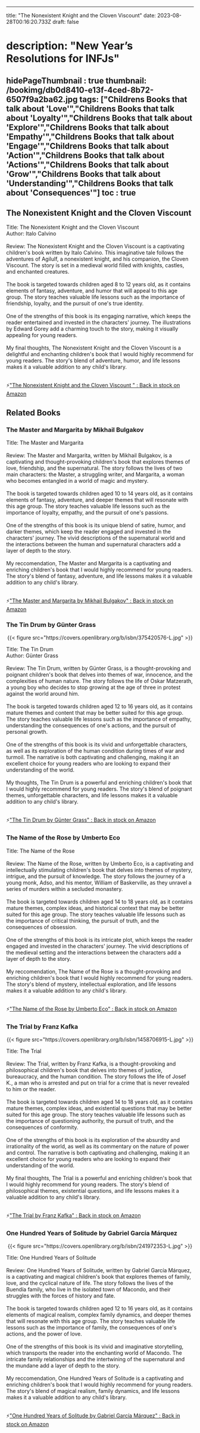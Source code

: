 
---
title: "The Nonexistent Knight and the Cloven Viscount"
date: 2023-08-28T00:16:20.733Z
draft: false
# description: "New Year’s Resolutions for INFJs"
hidePageThumbnail : true
thumbnail: /bookimg/db0d8410-e13f-4ced-8b72-6507f9a2ba62.jpg
tags: ["Childrens Books that talk about 'Love'","Childrens Books that talk about 'Loyalty'","Childrens Books that talk about 'Explore'","Childrens Books that talk about 'Empathy'","Childrens Books that talk about 'Engage'","Childrens Books that talk about 'Action'","Childrens Books that talk about 'Actions'","Childrens Books that talk about 'Grow'","Childrens Books that talk about 'Understanding'","Childrens Books that talk about 'Consequences'"]
toc : true
---
## The Nonexistent Knight and the Cloven Viscount 

Title: The Nonexistent Knight and the Cloven Viscount</br>
Author: Italo Calvino</br></br>
Review: The Nonexistent Knight and the Cloven Viscount is a captivating children's book written by Italo Calvino. This imaginative tale follows the adventures of Agilulf, a nonexistent knight, and his companion, the Cloven Viscount. The story is set in a medieval world filled with knights, castles, and enchanted creatures.</br></br>
The book is targeted towards children aged 8 to 12 years old, as it contains elements of fantasy, adventure, and humor that will appeal to this age group. The story teaches valuable life lessons such as the importance of friendship, loyalty, and the pursuit of one's true identity.</br></br>
One of the strengths of this book is its engaging narrative, which keeps the reader entertained and invested in the characters' journey. The illustrations by Edward Gorey add a charming touch to the story, making it visually appealing for young readers.</br></br>
My final thoughts, The Nonexistent Knight and the Cloven Viscount is a delightful and enchanting children's book that I would highly recommend for young readers. The story's blend of adventure, humor, and life lessons makes it a valuable addition to any child's library.</br></br>

<p>⚡<a id="aflink" href="https://www.amazon.com/gp/search?ie=UTF8&tag=klayu00-20&linkCode=ur2&linkId=6639bed89a8ad8dd2705e40644eb43d3&camp=1789&creative=9325&index=books&keywords=The Nonexistent Knight and the Cloven Viscount " class="one" target="_blank" title='"The Nonexistent Knight and the Cloven Viscount " : Back in stock on Amazon'>"The Nonexistent Knight and the Cloven Viscount " : Back in stock on Amazon</a></p>

## Related Books
### The Master and Margarita by Mikhail Bulgakov
Title: The Master and Margarita</br></br>
Review: The Master and Margarita, written by Mikhail Bulgakov, is a captivating and thought-provoking children's book that explores themes of love, friendship, and the supernatural. The story follows the lives of two main characters: the Master, a struggling writer, and Margarita, a woman who becomes entangled in a world of magic and mystery.</br></br>
The book is targeted towards children aged 10 to 14 years old, as it contains elements of fantasy, adventure, and deeper themes that will resonate with this age group. The story teaches valuable life lessons such as the importance of loyalty, empathy, and the pursuit of one's passions.</br></br>
One of the strengths of this book is its unique blend of satire, humor, and darker themes, which keep the reader engaged and invested in the characters' journey. The vivid descriptions of the supernatural world and the interactions between the human and supernatural characters add a layer of depth to the story.</br></br>
My reccomendation, The Master and Margarita is a captivating and enriching children's book that I would highly recommend for young readers. The story's blend of fantasy, adventure, and life lessons makes it a valuable addition to any child's library.</br></br>

<p>⚡<a id="aflink" href="https://www.amazon.com/gp/search?ie=UTF8&tag=klayu00-20&linkCode=ur2&linkId=6639bed89a8ad8dd2705e40644eb43d3&camp=1789&creative=9325&index=books&keywords=The Master and Margarita by Mikhail Bulgakov" class="one" target="_blank" title='"The Master and Margarita by Mikhail Bulgakov" : Back in stock on Amazon'>"The Master and Margarita by Mikhail Bulgakov" : Back in stock on Amazon</a></p>

### The Tin Drum by Günter Grass
<center>
{{< figure src="https://covers.openlibrary.org/b/isbn/375420576-L.jpg" >}}
</center>

Title: The Tin Drum</br>
Author: Günter Grass</br></br>
Review: The Tin Drum, written by Günter Grass, is a thought-provoking and poignant children's book that delves into themes of war, innocence, and the complexities of human nature. The story follows the life of Oskar Matzerath, a young boy who decides to stop growing at the age of three in protest against the world around him.</br></br>
The book is targeted towards children aged 12 to 16 years old, as it contains mature themes and content that may be better suited for this age group. The story teaches valuable life lessons such as the importance of empathy, understanding the consequences of one's actions, and the pursuit of personal growth.</br></br>
One of the strengths of this book is its vivid and unforgettable characters, as well as its exploration of the human condition during times of war and turmoil. The narrative is both captivating and challenging, making it an excellent choice for young readers who are looking to expand their understanding of the world.</br></br>
My thoughts, The Tin Drum is a powerful and enriching children's book that I would highly recommend for young readers. The story's blend of poignant themes, unforgettable characters, and life lessons makes it a valuable addition to any child's library.</br></br>

<p>⚡<a id="aflink" href="https://www.amazon.com/gp/search?ie=UTF8&tag=klayu00-20&linkCode=ur2&linkId=6639bed89a8ad8dd2705e40644eb43d3&camp=1789&creative=9325&index=books&keywords=The Tin Drum by Günter Grass" class="one" target="_blank" title='"The Tin Drum by Günter Grass" : Back in stock on Amazon'>"The Tin Drum by Günter Grass" : Back in stock on Amazon</a></p>

### The Name of the Rose by Umberto Eco
Title: The Name of the Rose</br></br>
Review: The Name of the Rose, written by Umberto Eco, is a captivating and intellectually stimulating children's book that delves into themes of mystery, intrigue, and the pursuit of knowledge. The story follows the journey of a young monk, Adso, and his mentor, William of Baskerville, as they unravel a series of murders within a secluded monastery.</br></br>
The book is targeted towards children aged 14 to 18 years old, as it contains mature themes, complex ideas, and historical context that may be better suited for this age group. The story teaches valuable life lessons such as the importance of critical thinking, the pursuit of truth, and the consequences of obsession.</br></br>
One of the strengths of this book is its intricate plot, which keeps the reader engaged and invested in the characters' journey. The vivid descriptions of the medieval setting and the interactions between the characters add a layer of depth to the story.</br></br>
My reccomendation, The Name of the Rose is a thought-provoking and enriching children's book that I would highly recommend for young readers. The story's blend of mystery, intellectual exploration, and life lessons makes it a valuable addition to any child's library.</br></br>

<p>⚡<a id="aflink" href="https://www.amazon.com/gp/search?ie=UTF8&tag=klayu00-20&linkCode=ur2&linkId=6639bed89a8ad8dd2705e40644eb43d3&camp=1789&creative=9325&index=books&keywords=The Name of the Rose by Umberto Eco" class="one" target="_blank" title='"The Name of the Rose by Umberto Eco" : Back in stock on Amazon'>"The Name of the Rose by Umberto Eco" : Back in stock on Amazon</a></p>

### The Trial by Franz Kafka
<center>
{{< figure src="https://covers.openlibrary.org/b/isbn/1458706915-L.jpg" >}}
</center>

Title: The Trial</br></br>
Review: The Trial, written by Franz Kafka, is a thought-provoking and philosophical children's book that delves into themes of justice, bureaucracy, and the human condition. The story follows the life of Josef K., a man who is arrested and put on trial for a crime that is never revealed to him or the reader.</br></br>
The book is targeted towards children aged 14 to 18 years old, as it contains mature themes, complex ideas, and existential questions that may be better suited for this age group. The story teaches valuable life lessons such as the importance of questioning authority, the pursuit of truth, and the consequences of conformity.</br></br>
One of the strengths of this book is its exploration of the absurdity and irrationality of the world, as well as its commentary on the nature of power and control. The narrative is both captivating and challenging, making it an excellent choice for young readers who are looking to expand their understanding of the world.</br></br>
My final thoughts, The Trial is a powerful and enriching children's book that I would highly recommend for young readers. The story's blend of philosophical themes, existential questions, and life lessons makes it a valuable addition to any child's library.</br></br>

<p>⚡<a id="aflink" href="https://www.amazon.com/gp/search?ie=UTF8&tag=klayu00-20&linkCode=ur2&linkId=6639bed89a8ad8dd2705e40644eb43d3&camp=1789&creative=9325&index=books&keywords=The Trial by Franz Kafka" class="one" target="_blank" title='"The Trial by Franz Kafka" : Back in stock on Amazon'>"The Trial by Franz Kafka" : Back in stock on Amazon</a></p>

### One Hundred Years of Solitude by Gabriel García Márquez
<center>
{{< figure src="https://covers.openlibrary.org/b/isbn/241972353-L.jpg" >}}
</center>

Title: One Hundred Years of Solitude</br></br>
Review: One Hundred Years of Solitude, written by Gabriel García Márquez, is a captivating and magical children's book that explores themes of family, love, and the cyclical nature of life. The story follows the lives of the Buendía family, who live in the isolated town of Macondo, and their struggles with the forces of history and fate.</br></br>
The book is targeted towards children aged 12 to 16 years old, as it contains elements of magical realism, complex family dynamics, and deeper themes that will resonate with this age group. The story teaches valuable life lessons such as the importance of family, the consequences of one's actions, and the power of love.</br></br>
One of the strengths of this book is its vivid and imaginative storytelling, which transports the reader into the enchanting world of Macondo. The intricate family relationships and the intertwining of the supernatural and the mundane add a layer of depth to the story.</br></br>
My reccomendation, One Hundred Years of Solitude is a captivating and enriching children's book that I would highly recommend for young readers. The story's blend of magical realism, family dynamics, and life lessons makes it a valuable addition to any child's library.</br></br>

<p>⚡<a id="aflink" href="https://www.amazon.com/gp/search?ie=UTF8&tag=klayu00-20&linkCode=ur2&linkId=6639bed89a8ad8dd2705e40644eb43d3&camp=1789&creative=9325&index=books&keywords=One Hundred Years of Solitude by Gabriel García Márquez" class="one" target="_blank" title='"One Hundred Years of Solitude by Gabriel García Márquez" : Back in stock on Amazon'>"One Hundred Years of Solitude by Gabriel García Márquez" : Back in stock on Amazon</a></p>
